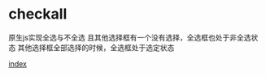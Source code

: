 # checkall
原生js实现全选与不全选
且其他选择框有一个没有选择，全选框也处于非全选状态
其他选择框全部选择的时候，全选框处于选定状态


[index](https://wolancy.github.io/checkall/index.html)
